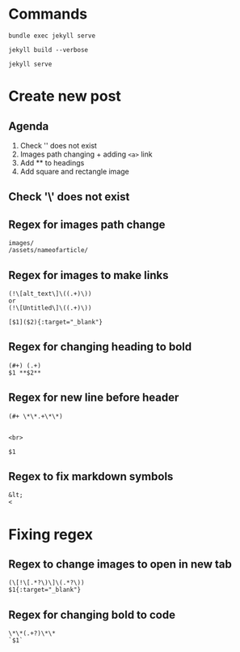 # Commands

```
bundle exec jekyll serve

jekyll build --verbose

jekyll serve
```

# Create new post

## Agenda

1. Check '\' does not exist
2. Images path changing + adding `<a>` link
3. Add ** to headings
4. Add square and rectangle image

## Check '\\' does not exist

## Regex for images path change

```
images/
/assets/nameofarticle/
```

## Regex for images to make links

```
(!\[alt_text\]\((.+)\))
or
(!\[Untitled\]\((.+)\))

[$1]($2){:target="_blank"}
```


## Regex for changing heading to bold

```
(#+) (.+)
$1 **$2**
```

## Regex for new line before header

```
(#+ \*\*.+\*\*)


<br>

$1
```


## Regex to fix markdown symbols

```
&lt;
<
```


# Fixing regex


## Regex to change images to open in new tab

```
(\[!\[.*?\)\]\(.*?\))
$1{:target="_blank"}
```

## Regex for changing bold to code

```
\*\*(.+?)\*\*
`$1`
```
